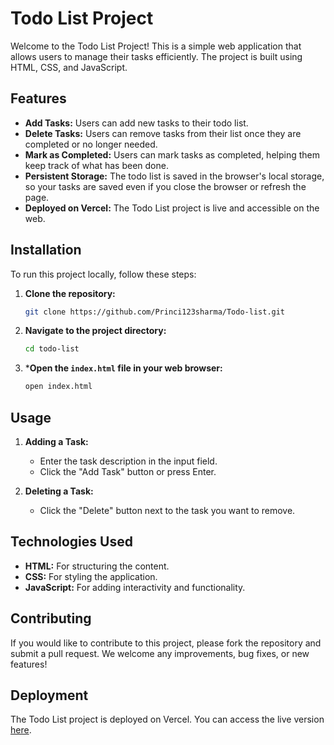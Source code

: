 # Todo List Project

Welcome to the Todo List Project! This is a simple web application that allows users to manage their tasks efficiently. The project is built using HTML, CSS, and JavaScript.

## Features

- **Add Tasks:** Users can add new tasks to their todo list.
- **Delete Tasks:** Users can remove tasks from their list once they are completed or no longer needed.
- **Mark as Completed:** Users can mark tasks as completed, helping them keep track of what has been done.
- **Persistent Storage:** The todo list is saved in the browser's local storage, so your tasks are saved even if you close the browser or refresh the page.
- **Deployed on Vercel:** The Todo List project is live and accessible on the web.

## Installation

To run this project locally, follow these steps:

1. **Clone the repository:**
   ```bash
   git clone https://github.com/Princi123sharma/Todo-list.git

2. **Navigate to the project directory:**
   ```bash
   cd todo-list

3. ***Open the `index.html` file in your web browser:**
   ```bash
   open index.html


## Usage

1. **Adding a Task:**
   - Enter the task description in the input field.
   - Click the "Add Task" button or press Enter.

2. **Deleting a Task:**
   - Click the "Delete" button next to the task you want to remove.

## Technologies Used

- **HTML:** For structuring the content.
- **CSS:** For styling the application.
- **JavaScript:** For adding interactivity and functionality.

## Contributing

If you would like to contribute to this project, please fork the repository and submit a pull request. We welcome any improvements, bug fixes, or new features!

## Deployment

The Todo List project is deployed on Vercel. You can access the live version [here](https://todo-list-iota-orpin.vercel.app/).

